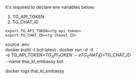 it's required to declare env variables below:
1) TG_API_TOKEN
2) TG_CHAT_ID

```
export TG_API_TOKEN=<tg api token>
export TG_CHAT_ID=<tg chanel ID>
```


source .env<br>
docker build -t bot:latest .
docker run -d -it \
  -e TG_API_TOKEN=$TG_API_TOKEN \
  -e TG_CHAT_ID=$TG_CHAT_ID \
  --name thai_kl_embassy bot

docker logs thai_kl_embassy
